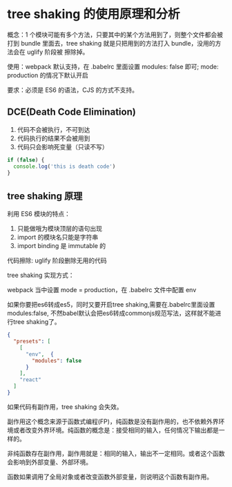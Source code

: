 # tree shaking 的使用原理和分析

概念：1 个模块可能有多个方法，只要其中的某个方法用到了，则整个文件都会被打到 bundle
里面去，tree shaking 就是只把用到的方法打入 bundle，没用的方法会在 uglify 阶段被
擦除掉。

使用：webpack 默认支持，在 .babelrc 里面设置 modules: false 即可;
mode: production 的情况下默认开启

要求：必须是 ES6 的语法，CJS 的方式不支持。

## DCE(Death Code Elimination)
1. 代码不会被执行，不可到达
1. 代码执行的结果不会被用到
1. 代码只会影响死变量（只读不写）
```javascript
if (false) {
  console.log('this is death code')
}
```

## tree shaking 原理
利用 ES6 模块的特点：
1. 只能做哦为模块顶层的语句出现
1. import 的模块名只能是字符串
1. import binding 是 immutable 的

代码擦除: uglify 阶段删除无用的代码

tree shaking 实现方式：

webpack 当中设置 mode = production，在 .babelrc 文件中配置 env

如果你要把es6转成es5，同时又要开启tree shaking,需要在.babelrc里面设置modules:false,
不然babel默认会把es6转成commonjs规范写法，这样就不能进行tree shaking了。

```json
{
  "presets": [
    [
      "env",  {
        "modules": false
      }
    ],
    "react"
  ]
}
```

如果代码有副作用，tree shaking 会失效。

副作用这个概念来源于函数式编程(FP)，纯函数是没有副作用的，也不依赖外界环境或者改变外界环境。纯函数的概念是：接受相同的输入，任何情况下输出都是一样的。

非纯函数存在副作用，副作用就是：相同的输入，输出不一定相同。或者这个函数会影响到外部变量、外部环境。

函数如果调用了全局对象或者改变函数外部变量，则说明这个函数有副作用。
